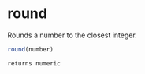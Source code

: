 # round

 Rounds a number to the closest integer.

```javascript
round(number)
```

```javascript
returns numeric
```
